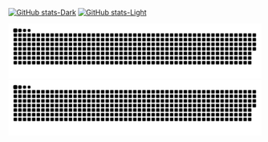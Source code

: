 [![GitHub stats-Dark](https://github-readme-stats.vercel.app/api?username=xhebox&show_icons=true&theme=dark#gh-dark-mode-only)](https://github.com/anuraghazra/github-readme-stats#gh-dark-mode-only)
[![GitHub stats-Light](https://github-readme-stats.vercel.app/api?username=xhebox&show_icons=true&theme=default#gh-light-mode-only)](https://github.com/anuraghazra/github-readme-stats#gh-light-mode-only)

![GitHub Snake Light](./img/github-snake.svg#gh-light-mode-only)
![GitHub Snake dark](./img/github-snake-dark.svg#gh-dark-mode-only)

<!--
**xhebox/xhebox** is a ✨ _special_ ✨ repository because its `README.md` (this file) appears on your GitHub profile.

Here are some ideas to get you started:

- 🔭 I’m currently working on ...
- 🌱 I’m currently learning ...
- 👯 I’m looking to collaborate on ...
- 🤔 I’m looking for help with ...
- 💬 Ask me about ...
- 📫 How to reach me: ...
- 😄 Pronouns: ...
- ⚡ Fun fact: ...
-->
